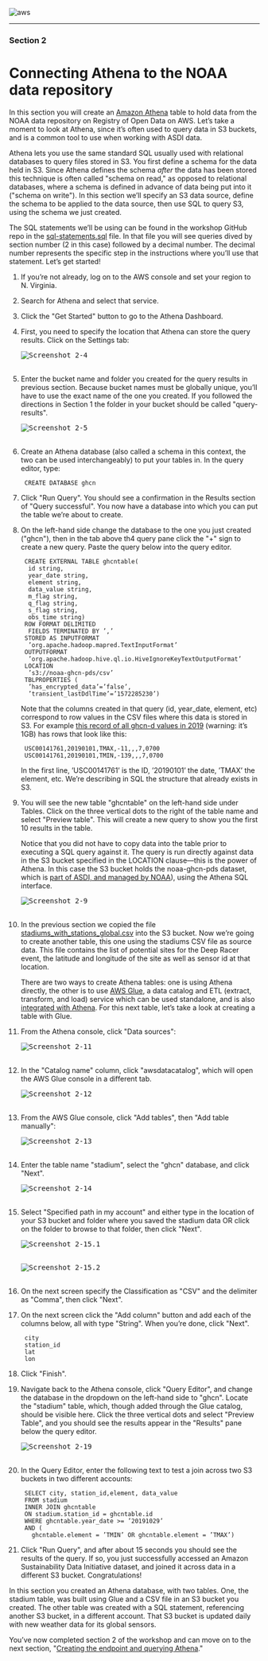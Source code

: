 ![aws](images/aws_logo_100.png "AWS logo")

----

### Section 2

# Connecting Athena to the NOAA data repository

In this section you will create an [Amazon Athena](https://aws.amazon.com/athena/) table to hold data from the NOAA data repository on Registry of Open Data on AWS. Let’s take a moment to look at Athena, since it’s often used to query data in S3 buckets, and is a common tool to use when working with ASDI data.

Athena lets you use the same standard SQL usually used with relational databases to query files stored in S3. You first define a schema for the data held in S3. Since Athena defines the schema _after_ the data has been stored this technique is often called "schema on read," as opposed to relational databases, where a schema is defined in advance of data being put into it ("schema on write"). In this section we’ll specify an S3 data source, define the schema to be applied to the data source, then use SQL to query S3, using the schema we just created.

The SQL statements we’ll be using can be found in the workshop GitHub repo in the [sql-statements.sql](https://github.com/awslabs/amazon-asdi/blob/master/code-green/workshop/code/sql-statements.sql) file. In that file you will see queries dived by section number (2 in this case) followed by a decimal number. The decimal number represents the specific step in the instructions where you’ll use that statement. Let’s get started!

1. If you’re not already, log on to the AWS console and set your region to N. Virginia.

1. Search for Athena and select that service.

1. Click the "Get Started" button to go to the Athena Dashboard.

1. First, you need to specify the location that Athena can store the query results. Click on the Settings tab:

    <kbd><img src="images/image2-4.png" alt="Screenshot 2-4" /></kbd>
    <br/><br/>

1. Enter the bucket name and folder you created for the query results in previous section. Because bucket names must be globally unique, you’ll have to use the exact name of the one you created. If you followed the directions in Section 1 the folder in your bucket should be called "query-results".


    <kbd><img src="images/image2-5.png" alt="Screenshot 2-5" /></kbd>
    <br/><br/>

1. Create an Athena database (also called a schema in this context, the two can be used interchangeably) to put your tables in. In the query editor, type:

        CREATE DATABASE ghcn

1. Click "Run Query". You should see a confirmation in the Results section of "Query successful". You now have a database into which you can put the table we’re about to create.

1. On the left-hand side change the database to the one you just created ("ghcn"), then in the tab above th4 query pane click the "+" sign to create a new query. Paste the query below into the query editor.

        CREATE EXTERNAL TABLE ghcntable(
         id string,
         year_date string,
         element string,
         data_value string,
         m_flag string,
         q_flag string,
         s_flag string,
         obs_time string)
        ROW FORMAT DELIMITED
         FIELDS TERMINATED BY ’,’
        STORED AS INPUTFORMAT
         ’org.apache.hadoop.mapred.TextInputFormat’
        OUTPUTFORMAT
         ’org.apache.hadoop.hive.ql.io.HiveIgnoreKeyTextOutputFormat’
        LOCATION
         ’s3://noaa-ghcn-pds/csv’
        TBLPROPERTIES (
         ’has_encrypted_data’=’false’,
         ’transient_lastDdlTime’=’1572285230’)

    Note that the columns created in that query (id, year\_date, element, etc) correspond to row values in the CSV files where this data is stored in S3. For example [this record of all ghcn-d values in 2019](http://noaa-ghcn-pds.s3.amazonaws.com/csv/2019.csv) (warning: it’s 1GB) has rows that look like this:

        USC00141761,20190101,TMAX,-11,,,7,0700
        USC00141761,20190101,TMIN,-139,,,7,0700

    In the first line, ’USC00141761’ is the ID, ’20190101’ the date, ’TMAX’ the element, etc. We’re describing in SQL the structure that already exists in S3.

1. You will see the new table "ghcntable" on the left-hand side under Tables. Click on the three vertical dots to the right of the table name and select "Preview table". This will create a new query to show you the first 10 results in the table.

    Notice that you did not have to copy data into the table prior to executing a SQL query against it. The query is run directly against data in the S3 bucket specified in the LOCATION clause—this is the power of Athena. In this case the S3 bucket holds the noaa-ghcn-pds dataset, which is [part of ASDI, and managed by NOAA](https://registry.opendata.aws/noaa-ghcn/)), using the Athena SQL interface.

    <kbd><img src="images/image2-9.png" alt="Screenshot 2-9" /></kbd>
    <br/><br/>

1. In the previous section we copied the file [stadiums\_with\_stations\_global.csv](https://github.com/awslabs/amazon-asdi/blob/master/code-green/workshop/code/stadiums_with_stations_global.csv) into the S3 bucket. Now we’re going to create another table, this one using the stadiums CSV file as source data. This file contains the list of potential sites for the Deep Racer event, the latitude and longitude of the site as well as sensor id at that location.

    There are two ways to create Athena tables: one is using Athena directly, the other is to use [AWS Glue](https://aws.amazon.com/glue/), a data catalog and ETL (extract, transform, and load) service which can be used standalone, and is also [integrated with Athena](https://docs.aws.amazon.com/athena/latest/ug/glue-athena.html). For this next table, let’s take a look at creating a table with Glue.

1. From the Athena console, click "Data sources":

    <kbd><img src="images/image2-11.png" alt="Screenshot 2-11" /></kbd>
    <br/><br/>

1. In the "Catalog name" column, click "awsdatacatalog", which will open the AWS Glue console in a different tab.

    <kbd><img src="images/image2-12.png" alt="Screenshot 2-12" /></kbd>
    <br/><br/>

1. From the AWS Glue console, click "Add tables", then "Add table manually":

    <kbd><img src="images/image2-13.png" alt="Screenshot 2-13" /></kbd>
    <br/><br/>


1. Enter the table name "stadium", select the "ghcn" database, and click "Next".

    <kbd><img src="images/image2-14.png" alt="Screenshot 2-14" /></kbd>
    <br/><br/>

2. Select "Specified path in my account" and either type in the location of your S3 bucket and folder where you saved the stadium data OR click on the folder to browse to that folder, then click "Next".

    <kbd><img src="images/image2-15.1.png" alt="Screenshot 2-15.1" /></kbd>
    <br/><br/>

    <kbd><img src="images/image2-15.2.png" alt="Screenshot 2-15.2" /></kbd>
    <br/><br/>

1. On the next screen specify the Classification as "CSV" and the delimiter as "Comma", then click "Next".

1. On the next screen click the "Add column" button and add each of the columns below, all with type "String". When you’re done, click "Next".

        city
        station_id
        lat
        lon

1. Click "Finish".

1. Navigate back to the Athena console, click "Query Editor", and change the database in the dropdown on the left-hand side to "ghcn". Locate the "stadium" table, which, though added through the Glue catalog, should be visible here. Click the three vertical dots and select "Preview Table", and you should see the results appear in the "Results" pane below the query editor.

    <kbd><img src="images/image2-19.png" alt="Screenshot 2-19" /></kbd>
    <br/><br/>

1. In the Query Editor, enter the following text to test a join across two S3 buckets in two different accounts:

        SELECT city, station_id,element, data_value
        FROM stadium
        INNER JOIN ghcntable
        ON stadium.station_id = ghcntable.id
        WHERE ghcntable.year_date >= ’20191029’
        AND (
          ghcntable.element = ’TMIN’ OR ghcntable.element = ’TMAX’)

1. Click "Run Query", and after about 15 seconds you should see the results of the query. If so, you just successfully accessed an Amazon Sustainability Data Initiative dataset, and joined it across data in a different S3 bucket. Congratulations!

In this section you created an Athena database, with two tables. One, the stadium table, was built using Glue and a CSV file in an S3 bucket you created. The other table was created with a SQL statement, referencing another S3 bucket, in a different account. That S3 bucket is updated daily with new weather data for its global sensors.

You’ve now completed section 2 of the workshop and can move on to the next section, "[Creating the endpoint and querying Athena](https://github.com/awslabs/amazon-asdi/blob/master/code-green/workshop/sections/section-3-apigw-lambda.md)."
